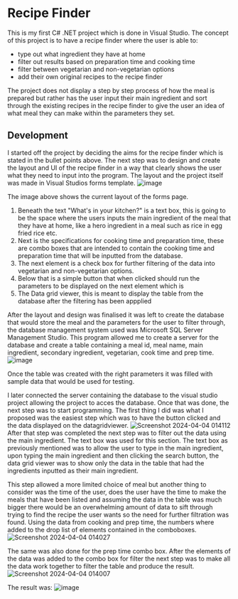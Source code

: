 # Recipe Finder
This is my first C# .NET project which is done in Visual Studio.
The concept of this project is to have a recipe finder where the user is able to:
* type out what ingredient they have at home
* filter out results based on preparation time and cooking time
* filter between vegetarian and non-vegetarian options
* add their own original recipes to the recipe finder

The project does not display a step by step process of how the meal is prepared but rather has the user input their main ingredient and sort through the existing recipes in the recipe finder to give the user an idea of what meal they can make within the parameters they set.

## Development
I started off the project by deciding the aims for the recipe finder which is stated in the bullet points above. 
The next step was to design and create the layout and UI of the recipe finder in a way that clearly shows the user what they need to input into the program. The layout and the project itself was made in Visual Studios forms template.
![image](https://github.com/AzureShadow7/Recipe-Finder/assets/106389001/069bc2f8-da9e-4d55-a51c-2ac540eee4fa)

The image above shows the current layout of the forms page.

1. Beneath the text "What's in your kitchen?" is a text box, this is going to be the space where the users inputs the main ingredient of the meal that they have at home, like a hero ingredient in a meal such as rice in egg fried rice etc.
2. Next is the specifications for cooking time and preparation time, these are combo boxes that are intended to contain the cooking time and preparation time that will be inputted from the database.
3. The next element is a check box for further filtering of the data into vegetarian and non-vegetarian options.
4. Below that is a simple button that when clicked should run the parameters to be displayed on the next element which is
5. The Data grid viewer, this is meant to display the table from the database after the filtering has been appplied


After the layout and design was finalised it was left to create the database that would store the meal and the parameters for the user to filter through, the database management system used was Microsoft SQL Server Management Studio.
This program allowed me to create a server for the database and create a table containing a meal id, meal name, main ingredient, secondary ingredient, vegetarian, cook time and prep time. 
![image](https://github.com/AzureShadow7/Recipe-Finder/assets/106389001/55fb1bbf-4d5a-449d-95aa-222f59429b2e)

Once the table was created with the right parameters it was filled with sample data that would be used for testing.

I later connected the server containing the database to the visual studio project allowing the project to acces the database. Once that was done, the next step was to start programming. The first thing I did was what I proposed was the easiest step which was to have the button clicked and the data displayed on the datagridviewer.
![Screenshot 2024-04-04 014112](https://github.com/AzureShadow7/Recipe-Finder/assets/106389001/d273aa4f-da56-45a1-afbf-19446136e382)
After that step was completed the next step was to filter out the data using the main ingredient. The text box was used for this section. The text box as previously mentioned was to allow the user to type in the main ingredient, upon typing the main ingredient and then clicking the search button, the data grid viewer was to show only the data in the table that had the ingredients inputted as their main ingredient.

This step allowed a more limited choice of meal but another thing to consider was the time of the user, does the user have the time to make the meals that have been listed and assuming the data in the table was much bigger there would be an overwhelming amount of data to sift through trying to find the recipe the user wants so the need for further filtration was found. Using the data from cooking and prep time, the numbers where added to the drop list of elements contained in the comboboxes.
![Screenshot 2024-04-04 014027](https://github.com/AzureShadow7/Recipe-Finder/assets/106389001/f7fad1eb-88d2-471f-81a7-1506122674dd)

The same was also done for the prep time combo box. After the elements of the data was added to the combo box for filter the next step was to make all the data work together to filter the table and produce the result.
![Screenshot 2024-04-04 014007](https://github.com/AzureShadow7/Recipe-Finder/assets/106389001/ef93e365-e0af-4b6b-b1ba-c0dc33154f1e)


The result was:
![image](https://github.com/AzureShadow7/Recipe-Finder/assets/106389001/7fc60cac-502c-40df-b7ba-40fa701eda46)
